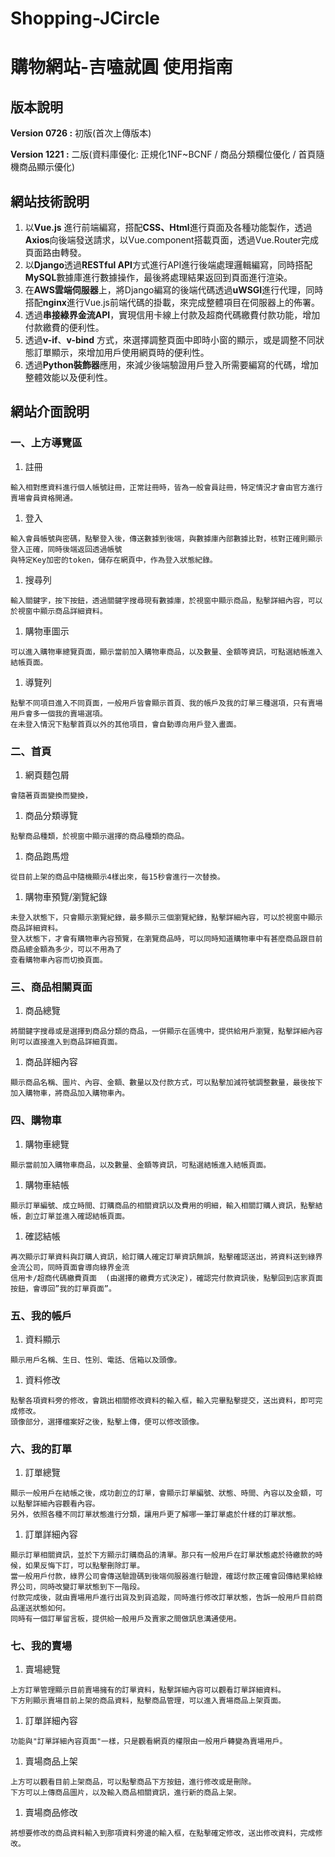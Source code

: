 # Shopping-JCircle

# 購物網站-吉嗑就圓 使用指南

## 版本說明

**Version 0726 :** 初版(首次上傳版本)

**Version 1221  :** 二版(資料庫優化: 正規化1NF~BCNF / 商品分類欄位優化 / 首頁隨機商品顯示優化) 

## 網站技術說明

1. 以**Vue.js** 進行前端編寫，搭配**CSS、Html**進行頁面及各種功能製作，透過**Axios**向後端發送請求，以Vue.component搭載頁面，透過Vue.Router完成頁面路由轉發。
2. 以**Django**透過**RESTful API**方式進行API進行後端處理邏輯編寫，同時搭配**MySQL**數據庫進行數據操作，最後將處理結果返回到頁面進行渲染。
3. 在**AWS雲端伺服器**上，將Django編寫的後端代碼透過**uWSGI**進行代理，同時搭配**nginx**進行Vue.js前端代碼的掛載，來完成整體項目在伺服器上的佈署。
4. 透過**串接綠界金流API**，實現信用卡線上付款及超商代碼繳費付款功能，增加付款繳費的便利性。
5. 透過**v-if**、**v-bind** 方式，來選擇調整頁面中即時小窗的顯示，或是調整不同狀態訂單顯示，來增加用戶使用網頁時的便利性。
6. 透過**Python裝飾器**應用，來減少後端驗證用戶登入所需要編寫的代碼，增加整體效能以及便利性。

## 網站介面說明

### 一、上方導覽區

1. 註冊

```
輸入相對應資料進行個人帳號註冊，正常註冊時，皆為一般會員註冊，特定情況才會由官方進行賣場會員資格開通。

```

1. 登入

```
輸入會員帳號與密碼，點擊登入後，傳送數據到後端，與數據庫內部數據比對，核對正確則顯示登入正確，同時後端返回透過帳號
與特定Key加密的token，儲存在網頁中，作為登入狀態紀錄。

```

1. 搜尋列

```
輸入關鍵字，按下按鈕，透過關鍵字搜尋現有數據庫，於視窗中顯示商品，點擊詳細內容，可以於視窗中顯示商品詳細資料。

```

1. 購物車圖示

```
可以進入購物車總覽頁面，顯示當前加入購物車商品，以及數量、金額等資訊，可點選結帳進入結帳頁面。

```

1. 導覽列

```
點擊不同項目進入不同頁面，一般用戶皆會顯示首頁、我的帳戶及我的訂單三種選項，只有賣場用戶會多一個我的賣場選項。
在未登入情況下點擊首頁以外的其他項目，會自動導向用戶登入畫面。

```

### 二、首頁

1. 網頁麵包屑

```
會隨著頁面變換而變換，

```

1. 商品分類導覽

```
點擊商品種類，於視窗中顯示選擇的商品種類的商品。

```

1. 商品跑馬燈

```
從目前上架的商品中隨機顯示4樣出來，每15秒會進行一次替換。

```

1. 購物車預覽/瀏覽紀錄

```
未登入狀態下，只會顯示瀏覽紀錄，最多顯示三個瀏覽紀錄，點擊詳細內容，可以於視窗中顯示商品詳細資料。
登入狀態下，才會有購物車內容預覽，在瀏覽商品時，可以同時知道購物車中有甚麼商品跟目前商品總金額為多少，可以不用為了
查看購物車內容而切換頁面。

```

### 三、商品相關頁面

1. 商品總覽

```
將關鍵字搜尋或是選擇到商品分類的商品，一併顯示在區塊中，提供給用戶瀏覽，點擊詳細內容則可以直接進入到商品詳細頁面。

```

1. 商品詳細內容

```
顯示商品名稱、圖片、內容、金額、數量以及付款方式，可以點擊加減符號調整數量，最後按下加入購物車，將商品加入購物車內。

```

### 四、購物車

1. 購物車總覽

```
顯示當前加入購物車商品，以及數量、金額等資訊，可點選結帳進入結帳頁面。

```

1. 購物車結帳

```
顯示訂單編號、成立時間、訂購商品的相關資訊以及費用的明細，輸入相關訂購人資訊，點擊結帳，創立訂單並進入確認結帳頁面。

```

1. 確認結帳

```
再次顯示訂單資料與訂購人資訊，給訂購人確定訂單資訊無誤，點擊確認送出，將資料送到綠界金流公司，同時頁面會導向綠界金流
信用卡/超商代碼繳費頁面  (由選擇的繳費方式決定)，確認完付款資訊後，點擊回到店家頁面按鈕，會導回”我的訂單頁面”。

```

### 五、我的帳戶

1. 資料顯示

```
顯示用戶名稱、生日、性別、電話、信箱以及頭像。

```

1. 資料修改

```
點擊各項資料旁的修改，會跳出相關修改資料的輸入框，輸入完畢點擊提交，送出資料，即可完成修改。
頭像部分，選擇檔案好之後，點擊上傳，便可以修改頭像。

```

### 六、我的訂單

1. 訂單總覽

```
顯示一般用戶在結帳之後，成功創立的訂單，會顯示訂單編號、狀態、時間、內容以及金額，可以點擊詳細內容觀看內容。
另外，依照各種不同訂單狀態進行分類，讓用戶更了解哪一筆訂單處於什樣的訂單狀態。

```

1. 訂單詳細內容

```
顯示訂單相關資訊，並於下方顯示訂購商品的清單。那只有一般用戶在訂單狀態處於待繳款的時候，如果反悔下訂，可以點擊刪除訂單。
當一般用戶付款，綠界公司會傳送驗證碼到後端伺服器進行驗證，確認付款正確會回傳結果給綠界公司，同時改變訂單狀態到下一階段。
付款完成後，就由賣場用戶進行出貨及到貨追蹤，同時進行修改訂單狀態，告訴一般用戶目前商品運送狀態如何。
同時有一個訂單留言板，提供給一般用戶及賣家之間做訊息溝通使用。

```

### 七、我的賣場

1. 賣場總覽

```
上方訂單管理顯示目前賣場擁有的訂單資料，點擊詳細內容可以觀看訂單詳細資料。
下方則顯示賣場目前上架的商品資料，點擊商品管理，可以進入賣場商品上架頁面。

```

1. 訂單詳細內容

```
功能與"訂單詳細內容頁面"一樣，只是觀看網頁的權限由一般用戶轉變為賣場用戶。

```

1. 賣場商品上架

```
上方可以觀看目前上架商品，可以點擊商品下方按鈕，進行修改或是刪除。
下方可以上傳商品圖片，以及輸入商品相關資訊，進行新的商品上架。

```

1. 賣場商品修改

```
將想要修改的商品資料輸入到那項資料旁邊的輸入框，在點擊確定修改，送出修改資料，完成修改。
```